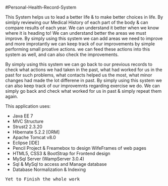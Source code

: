 #Personal-Health-Record-System

This System helps us to lead a better life & to make better choices in life.
By simlply reviewing our Medical History of each part of the body & can compare results of each year. We can understand it better when we know where it is heading to! 
We can understand better the areas we must improve. By simply using this system we can add areas we need to improve and more improtantly we can keep track of our improvements by simple performing small proative actions.
we can feed these actions into this system as well, and can also check the improvements.

By simply using this system we can go back to our previous records to check what actions we had taken in the past, what had worked for us in the past for such problems, what contacts helped us the most, what minor changes had made the lot differene in past.
By simply using this system we can also keep track of our improvemnts regarding exercise we do. We can simply go back and check what worked for us in past & simply repeat them again. 

This application uses:
* Java EE 7
* MVC Structure
* Strust2 2.3.20
* Hibernate 5.2.2 [ORM]
* Apache Tomcat v8.0
* Eclipse [IDE]
* Pencil Project & Freamebox to design WifeFrames of web pages
* HTML5, CSS3 & BootStrap for Frontend design
* MySql Server (WampServer 3.0.4)
* Sql & MySql to access and Manage database
* Database Normalization & Indexing

<tt>Yet to Finish the whole work</tt>
